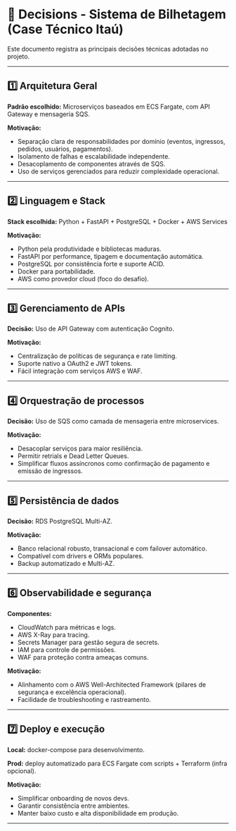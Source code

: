 
# 📝 Decisions - Sistema de Bilhetagem (Case Técnico Itaú)

Este documento registra as principais decisões técnicas adotadas no projeto.

---

## 1️⃣ Arquitetura Geral

**Padrão escolhido:** Microserviços baseados em ECS Fargate, com API Gateway e mensageria SQS.

**Motivação:**

- Separação clara de responsabilidades por domínio (eventos, ingressos, pedidos, usuários, pagamentos).
- Isolamento de falhas e escalabilidade independente.
- Desacoplamento de componentes através de SQS.
- Uso de serviços gerenciados para reduzir complexidade operacional.

---

## 2️⃣ Linguagem e Stack

**Stack escolhida:** Python + FastAPI + PostgreSQL + Docker + AWS Services

**Motivação:**

- Python pela produtividade e bibliotecas maduras.
- FastAPI por performance, tipagem e documentação automática.
- PostgreSQL por consistência forte e suporte ACID.
- Docker para portabilidade.
- AWS como provedor cloud (foco do desafio).

---

## 3️⃣ Gerenciamento de APIs

**Decisão:** Uso de API Gateway com autenticação Cognito.

**Motivação:**

- Centralização de políticas de segurança e rate limiting.
- Suporte nativo a OAuth2 e JWT tokens.
- Fácil integração com serviços AWS e WAF.

---

## 4️⃣ Orquestração de processos

**Decisão:** Uso de SQS como camada de mensageria entre microservices.

**Motivação:**

- Desacoplar serviços para maior resiliência.
- Permitir retrials e Dead Letter Queues.
- Simplificar fluxos assíncronos como confirmação de pagamento e emissão de ingressos.

---

## 5️⃣ Persistência de dados

**Decisão:** RDS PostgreSQL Multi-AZ.

**Motivação:**

- Banco relacional robusto, transacional e com failover automático.
- Compatível com drivers e ORMs populares.
- Backup automatizado e Multi-AZ.

---

## 6️⃣ Observabilidade e segurança

**Componentes:**

- CloudWatch para métricas e logs.
- AWS X-Ray para tracing.
- Secrets Manager para gestão segura de secrets.
- IAM para controle de permissões.
- WAF para proteção contra ameaças comuns.

**Motivação:**

- Alinhamento com o AWS Well-Architected Framework (pilares de segurança e excelência operacional).
- Facilidade de troubleshooting e rastreamento.

---

## 7️⃣ Deploy e execução

**Local:** docker-compose para desenvolvimento.

**Prod:** deploy automatizado para ECS Fargate com scripts + Terraform (infra opcional).

**Motivação:**

- Simplificar onboarding de novos devs.
- Garantir consistência entre ambientes.
- Manter baixo custo e alta disponibilidade em produção.

---

